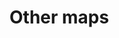 # Other maps

<figure><img src="../../../.gitbook/assets/NordicFantasyMap.png" alt=""><figcaption></figcaption></figure>
